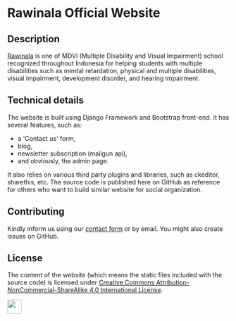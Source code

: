 # Rawinala Official Website

## Description

[Rawinala](https://www.rawinala.org) is one of MDVI (Multiple Disability and Visual Impairment) school recognized throughout Indonesia for helping students with multiple disabilities such as mental retardation, physical and multiple disabilities, visual impairment, development disorder, and hearing impairment.

## Technical details

The website is built using Django Framework and Bootstrap front-end. It has several features, such as:
- a 'Contact us' form,
- blog,
- newsletter subscription (mailgun api),
- and obviously, the admin page.

It also relies on various third party plugins and libraries, such as ckeditor, sharethis, etc. The source code is published here on GitHub as reference for others who want to build similar website for social organization.

## Contributing

Kindly inform us using our [contact form](https://www.rawinala.org/about/#contact-us) or by email. You might also create issues on GitHub.

## License

The content of the website (which means the static files included with the source code) is licensed under [Creative Commons Attribution-NonCommercial-ShareAlike 4.0 International License](http://creativecommons.org/licenses/by-nc-sa/4.0/).

<img src="https://www.rawinala.org/static/rawinala/images/logo.png" height="32px">